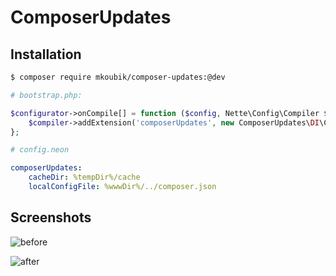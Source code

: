 ComposerUpdates
===============

Installation
------------

```sh
$ composer require mkoubik/composer-updates:@dev
```

```php
# bootstrap.php:

$configurator->onCompile[] = function ($config, Nette\Config\Compiler $compiler) {
	$compiler->addExtension('composerUpdates', new ComposerUpdates\DI\ComposerUpdatesExtension());
};

```

```yaml
# config.neon

composerUpdates:
	cacheDir: %tempDir%/cache
	localConfigFile: %wwwDir%/../composer.json
```

Screenshots
-----------
![before](http://i.nahraj.to/f/sNr.png)


![after](http://i.nahraj.to/f/sNq.png)
